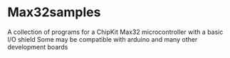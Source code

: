 # Max32samples
A collection of programs for a ChipKit Max32 microcontroller with a basic I/O shield
Some may be compatible with arduino and many other development boards
